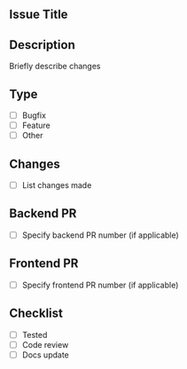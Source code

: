 ## Issue Title

## Description
Briefly describe changes

## Type
- [ ] Bugfix
- [ ] Feature
- [ ] Other

## Changes
- [ ] List changes made

## Backend PR
- [ ] Specify backend PR number (if applicable)

## Frontend PR
- [ ] Specify frontend PR number (if applicable)

## Checklist
- [ ] Tested
- [ ] Code review
- [ ] Docs update
